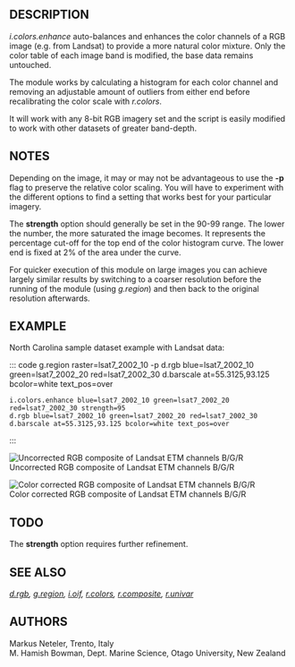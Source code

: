 ## DESCRIPTION

*i.colors.enhance* auto-balances and enhances the color channels of a
RGB image (e.g. from Landsat) to provide a more natural color mixture.
Only the color table of each image band is modified, the base data
remains untouched.

The module works by calculating a histogram for each color channel and
removing an adjustable amount of outliers from either end before
recalibrating the color scale with *r.colors*.

It will work with any 8-bit RGB imagery set and the script is easily
modified to work with other datasets of greater band-depth.

## NOTES

Depending on the image, it may or may not be advantageous to use the
**-p** flag to preserve the relative color scaling. You will have to
experiment with the different options to find a setting that works best
for your particular imagery.

The **strength** option should generally be set in the 90-99 range. The
lower the number, the more saturated the image becomes. It represents
the percentage cut-off for the top end of the color histogram curve. The
lower end is fixed at 2% of the area under the curve.

For quicker execution of this module on large images you can achieve
largely similar results by switching to a coarser resolution before the
running of the module (using *g.region*) and then back to the original
resolution afterwards.

## EXAMPLE

North Carolina sample dataset example with Landsat data:

::: code
    g.region raster=lsat7_2002_10 -p
    d.rgb blue=lsat7_2002_10 green=lsat7_2002_20 red=lsat7_2002_30
    d.barscale at=55.3125,93.125 bcolor=white text_pos=over

    i.colors.enhance blue=lsat7_2002_10 green=lsat7_2002_20 red=lsat7_2002_30 strength=95
    d.rgb blue=lsat7_2002_10 green=lsat7_2002_20 red=lsat7_2002_30
    d.barscale at=55.3125,93.125 bcolor=white text_pos=over
:::

![Uncorrected RGB composite of Landsat ETM channels
B/G/R](i_colors_enhance_uncorrected.jpg)\
Uncorrected RGB composite of Landsat ETM channels B/G/R

![Color corrected RGB composite of Landsat ETM channels
B/G/R](i_colors_enhance_corrected.jpg)\
Color corrected RGB composite of Landsat ETM channels B/G/R

## TODO

The **strength** option requires further refinement.

## SEE ALSO

*[d.rgb](d.rgb.html), [g.region](g.region.html), [i.oif](i.oif.html),
[r.colors](r.colors.html), [r.composite](r.composite.html),
[r.univar](r.univar.html)*

## AUTHORS

Markus Neteler, Trento, Italy\
M. Hamish Bowman, Dept. Marine Science, Otago University, New Zealand

